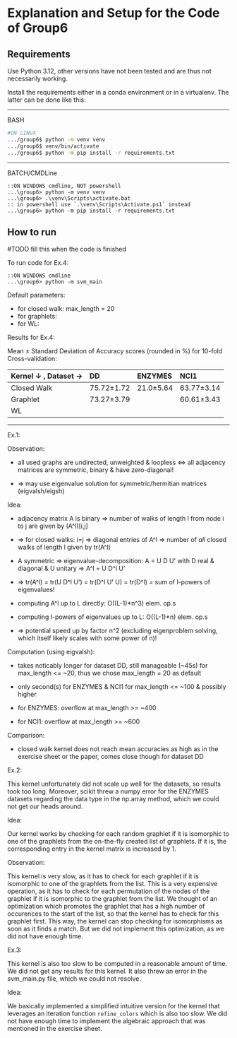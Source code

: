 # Explanation and Setup for the Code of Group6

## Requirements

Use Python 3.12, other versions have not been tested and are thus not necessarily working.

Install the requirements either in a conda environment or in a virtualenv. The latter can be done like this:

---

BASH

```bash
#ON LINUX
.../group6$ python -m venv venv
.../group6$ venv/bin/activate
.../group6$ python -m pip install -r requirements.txt
```

---

BATCH/CMDLine

```batch
::ON WINDOWS cmdline, NOT powershell
...\group6> python -m venv venv
...\group6> .\venv\Scripts\activate.bat
:: in powershell use `.\venv\Scripts\Activate.ps1` instead
...\group6> python -m pip install -r requirements.txt
```

## How to run

\#TODO fill this when the code is finished

To run code for Ex.4:

```batch
::ON WINDOWS cmdline
...\group6> python -m svm_main
```

Default parameters:

- for closed walk: max_length = 20
- for graphlets:
- for WL:

Results for Ex.4:

Mean ± Standard Deviation of Accuracy scores (rounded in %) for 10-fold Cross-validation:

| Kernel ↓ , Dataset → | DD         | ENZYMES   | NCI1       |
| :------------------- | :--------- | :-------- | :--------- |
| Closed Walk          | 75.72±1.72 | 21.0±5.64 | 63.77±3.14 |
| Graphlet             | 73.27±3.79 |           | 60.61±3.43 |
| WL                   |            |           |            |

---

Ex.1:

Observation:

- all used graphs are undirected, unweighted & loopless <=> all adjacency matrices are symmetric, binary & have zero-diagonal!

- => may use eigenvalue solution for symmetric/hermitian matrices (eigvalsh/eigsh)

Idea:

- adjacency matrix A is binary => number of walks of length l from node i to j are given by (A^l)[i,j]

- => for closed walks: i=j => diagonal entries of A^l => number of _all_ closed walks of length l given by tr(A^l)

- A symmetric => eigenvalue-decomposition: A = U D U' with D real & diagonal & U unitary => A^l = U D^l U'

- => tr(A^l) = tr(U D^l U') = tr(D^l U' U) = tr(D^l) = sum of l-powers of eigenvalues!

- computing A^l up to L directly: O((L-1)\*n^3) elem. op.s

- computing l-powers of eigenvalues up to L: O((L-1)\*n) elem. op.s

- => potential speed up by factor n^2 (excluding eigenproblem solving, which itself likely scales with some power of n)!

Computation (using eigvalsh):

- takes noticably longer for dataset DD, still manageable (~45s) for max_length <= ~20, thus we chose max_length = 20 as default

- only second(s) for ENZYMES & NCI1 for max_length <= ~100 & possibly higher

- for ENZYMES: overflow at max_length >= ~400

- for NCI1: overflow at max_length >= ~600

Comparison:

- closed walk kernel does not reach mean accuracies as high as in the exercise sheet or the paper, comes close though for dataset DD

Ex.2:

This kernel unfortunately did not scale up well for the datasets, so results took too long. Moreover, scikit threw a numpy error for the ENZYMES datasets regarding the data type in the np.array method, which we could not get our heads around.

Idea:

Our kernel works by checking for each random graphlet if it is isomorphic to one of the graphlets from the on-the-fly created list of graphlets. If it is, the corresponding entry in the kernel matrix is increased by 1.

Observation:

This kernel is very slow, as it has to check for each graphlet if it is isomorphic to one of the graphlets from the list. This is a very expensive operation, as it has to check for each permutation of the nodes of the graphlet if it is isomorphic to the graphlet from the list. We thought of an optimization which promotes the graphlet that has a high number of occurences to the start of the list, so that the kernel has to check for this graphlet first. This way, the kernel can stop checking for isomorphisms as soon as it finds a match. But we did not implement this optimization, as we did not have enough time.

Ex.3:

This kernel is also too slow to be computed in a reasonable amount of time. We did not get any results for this kernel. It also threw an error in the svm_main.py file, which we could not resolve.

Idea:

We basically implemented a simplified intuitive version for the kernel that leverages an iteration function `refine_colors` which is also too slow. We did not have enough time to implement the algebraic approach that was mentioned in the exercise sheet.
